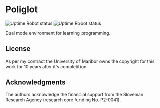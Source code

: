 # Poliglot
![Uptime Robot status](https://img.shields.io/uptimerobot/status/m782329136-684f30115f2ec7d0d1928fcc.svg?label=api%20status)
![Uptime Robot status](https://img.shields.io/uptimerobot/status/m782329142-47f9615b766b879d44d5afba.svg?label=db%20status)

Dual mode environment for learning programming.

## License

As per my contract the University of Maribor owns the copyright for this work for 10 years after it's completition.
## Acknowledgments

The authors acknowledge the financial support from the Slovenian Research Agency (research core funding No. P2-0041).
